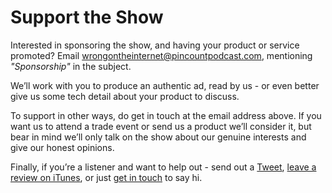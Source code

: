 # Support the Show

Interested in sponsoring the show, and having your product or service promoted? Email [wrongontheinternet@pincountpodcast.com](mailto:wrongontheinternet@pincountpodcast.com), mentioning _"Sponsorship"_ in the subject.

We’ll work with you to produce an authentic ad, read by us - or even better give us some tech detail about your product to discuss.

To support in other ways, do get in touch at the email address above. If you want us to attend a trade event or send us a product we’ll consider it, but bear in mind we’ll only talk on the show about our genuine interests and give our honest opinions.

Finally, if you’re a listener and want to help out - send out a [Tweet](https://twitter.com/pincountpodcast), [leave a review on iTunes](https://itunes.apple.com/gb/podcast/pincount-podcast/id1136282656), or just [get in touch](mailto:wrongontheinternet@pincountpodcast.com) to say hi.
